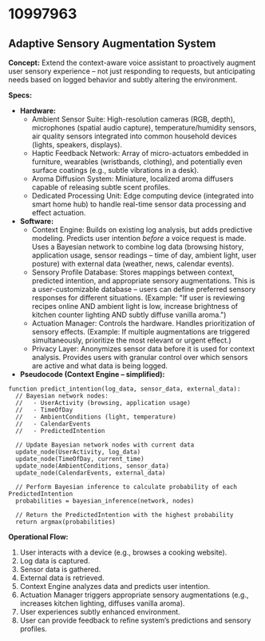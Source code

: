 # 10997963

## Adaptive Sensory Augmentation System

**Concept:** Extend the context-aware voice assistant to proactively augment user sensory experience – not just responding to requests, but anticipating needs based on logged behavior and subtly altering the environment.

**Specs:**

*   **Hardware:**
    *   Ambient Sensor Suite: High-resolution cameras (RGB, depth), microphones (spatial audio capture), temperature/humidity sensors, air quality sensors integrated into common household devices (lights, speakers, displays).
    *   Haptic Feedback Network: Array of micro-actuators embedded in furniture, wearables (wristbands, clothing), and potentially even surface coatings (e.g., subtle vibrations in a desk).
    *   Aroma Diffusion System: Miniature, localized aroma diffusers capable of releasing subtle scent profiles.
    *   Dedicated Processing Unit: Edge computing device (integrated into smart home hub) to handle real-time sensor data processing and effect actuation.
*   **Software:**
    *   Context Engine: Builds on existing log analysis, but adds predictive modeling. Predicts user intention *before* a voice request is made.  Uses a Bayesian network to combine log data (browsing history, application usage, sensor readings – time of day, ambient light, user posture) with external data (weather, news, calendar events).
    *   Sensory Profile Database: Stores mappings between context, predicted intention, and appropriate sensory augmentations.  This is a user-customizable database – users can define preferred sensory responses for different situations.  (Example: "If user is reviewing recipes online AND ambient light is low, increase brightness of kitchen counter lighting AND subtly diffuse vanilla aroma.")
    *   Actuation Manager: Controls the hardware.  Handles prioritization of sensory effects.  (Example: If multiple augmentations are triggered simultaneously, prioritize the most relevant or urgent effect.)
    *   Privacy Layer: Anonymizes sensor data before it is used for context analysis.  Provides users with granular control over which sensors are active and what data is being logged.
*   **Pseudocode (Context Engine – simplified):**

```
function predict_intention(log_data, sensor_data, external_data):
  // Bayesian network nodes:
  //   - UserActivity (browsing, application usage)
  //   - TimeOfDay
  //   - AmbientConditions (light, temperature)
  //   - CalendarEvents
  //   - PredictedIntention

  // Update Bayesian network nodes with current data
  update_node(UserActivity, log_data)
  update_node(TimeOfDay, current_time)
  update_node(AmbientConditions, sensor_data)
  update_node(CalendarEvents, external_data)

  // Perform Bayesian inference to calculate probability of each PredictedIntention
  probabilities = bayesian_inference(network, nodes)

  // Return the PredictedIntention with the highest probability
  return argmax(probabilities)
```

**Operational Flow:**

1.  User interacts with a device (e.g., browses a cooking website).
2.  Log data is captured.
3.  Sensor data is gathered.
4.  External data is retrieved.
5.  Context Engine analyzes data and predicts user intention.
6.  Actuation Manager triggers appropriate sensory augmentations (e.g., increases kitchen lighting, diffuses vanilla aroma).
7.  User experiences subtly enhanced environment.
8.  User can provide feedback to refine system’s predictions and sensory profiles.